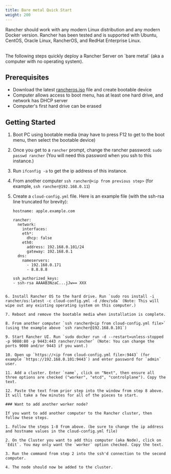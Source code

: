 ```yaml
---
title: Bare metal Quick Start
weight: 200
---
```

Rancher should work with any modern Linux distribution and any modern Docker version. Rancher has been tested and is supported with Ubuntu, CentOS, Oracle Linux, RancherOS, and RedHat Enterprise Linux.

<br>
The following steps quickly deploy a Rancher Server on `bare metal` (aka a computer with no operating system).

## Prerequisites

- Download the latest [rancheros.iso](https://github.com/rancher/os/releases) file and create bootable device
- Computer allows access to boot menu, has at least one hard drive, and network has DHCP server
- Computer's first hard drive can be erased


## Getting Started

1. Boot PC using bootable media (may have to press F12 to get to the boot menu, then select the bootable device)

2. Once you get to a `rancher` prompt, change the rancher password: `sudo passwd rancher` (You will need this password when you ssh to this instance.)

3. Run `ifconfig -a` to get the ip address of this instance.

4. From another computer `ssh rancher@<ip from previous step>` (for example, `ssh rancher@192.168.0.11`)

5. Create a `cloud-config.yml` file. Here is an example file (with the ssh-rsa line truncated for brevity):

	```
	hostname: apple.example.com

	rancher:
	  network:
	    interfaces:
        eth*:
          dhcp: false
        eth0:
          address: 192.168.0.101/24
          gateway: 192.168.0.1
      dns:
        nameservers:
          - 192.168.0.171
          - 8.8.8.8

	ssh_authorized_keys:
    - ssh-rsa AAAAB3NzaC...jJw== XXX
  ```   

6. Install Rancher OS to the hard drive. Run `sudo ros install -i rancher/os:latest -c cloud-config.yml -d /dev/sda` (Note: This will wipe out any existing operating system on this computer.)

7. Reboot and remove the bootable media when installation is complete.

8. From another computer `ssh rancher@<ip from cloud-config.yml file>` (using the example above `ssh rancher@192.168.0.101`)

9. Start Rancher UI. Run `sudo docker run -d --restart=unless-stopped -p 9080:80 -p 9443:443 rancher/rancher` (Note: You can change the ports 9080 and/or 9443 if you want.)

10. Open up `https://<ip from cloud-config.yml file>:9443` (for example `https://192.168.0.101:9443`) and enter password for `admin` user.

11. Add a cluster. Enter `name`, click on "Next", then ensure all three options are checked ("worker", "etcd", "controlplane"). Copy the text.

12. Paste the text from prior step into the window from step 8 above. It will take a few minutes for all of the pieces to start.

### Want to add another worker node?

If you want to add another computer to the Rancher cluster, then follow these steps.

1. Follow the steps 1-8 from above. (be sure to change the ip address and hostname values in the cloud-config.yml file)

2. On the Cluster you want to add this computer (aka Node), click on `Edit`. You may only want the `worker` option checked. Copy the text.

3. Run the command from step 2 into the ssh'd connection to the second computer.

4. The node should now be added to the cluster.
